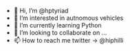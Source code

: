 - 👋 Hi, I’m @hptyriad
- 👀 I’m interested in autnomous vehicles
- 🌱 I’m currently learning Python
- 💞️ I’m looking to collaborate on ...
- 📫 How to reach me twitter -> @hiphilli

<!---
hptyriad/hptyriad is a ✨ special ✨ repository because its `README.md` (this file) appears on your GitHub profile.
You can click the Preview link to take a look at your changes.
--->
